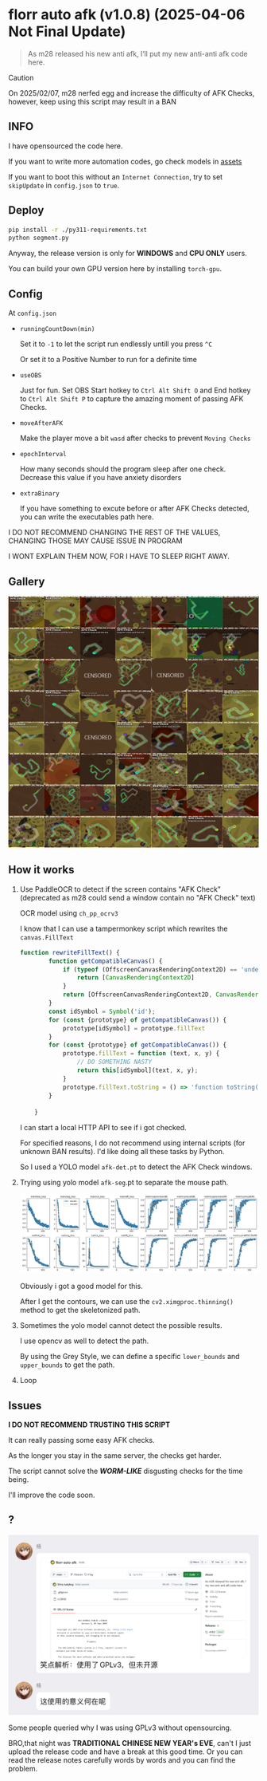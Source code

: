 # florr auto afk (v1.0.8) (2025-04-06 Not Final Update)

> As m28 released his new anti afk, I‘ll put my new anti-anti afk code here.

> [!CAUTION]
> On 2025/02/07, m28 nerfed egg and increase the difficulty of AFK Checks, however, keep using this script may result in a BAN

## INFO

I have opensourced the code here.

If you want to write more automation codes, go check models in [assets](https://github.com/Shiny-Ladybug/assets)

If you want to boot this without an `Internet Connection`, try to set `skipUpdate` in `config.json` to `true`.

## Deploy

```bash
pip install -r ./py311-requirements.txt
python segment.py
```

Anyway, the release version is only for **WINDOWS** and **CPU ONLY** users.

You can build your own GPU version here by installing `torch-gpu`.

## Config

At `config.json`

* `runningCountDown(min)`

  Set it to `-1` to let the script run endlessly untill you press `^C`

  Or set it to a Positive Number to run for a definite time
* `useOBS`

  Just for fun. Set OBS Start hotkey to `Ctrl Alt Shift O` and End hotkey to `Ctrl Alt Shift P` to capture the amazing moment of passing AFK Checks.
* `moveAfterAFK`

  Make the player move a bit `wasd` after checks to prevent `Moving Checks`
* `epochInterval`

  How many seconds should the program sleep after one check. Decrease this value if you have anxiety disorders
* `extraBinary`

  If you have something to excute before or after AFK Checks detected, you can write the executables path here.

I DO NOT RECOMMEND CHANGING THE REST OF THE VALUES, CHANGING THOSE MAY CAUSE ISSUE IN PROGRAM

I WONT EXPLAIN THEM NOW, FOR I HAVE TO SLEEP RIGHT AWAY.

## Gallery

![img](./imgs/gallery.png)

## How it works

1. Use PaddleOCR to detect if the screen contains "AFK Check" (deprecated as m28 could send a window contain no "AFK Check" text)

   OCR model using `ch_pp_ocrv3`

   I know that I can use a tampermonkey script which rewrites the `canvas.FillText`

   ```js
   function rewriteFillText() {
           function getCompatibleCanvas() {
               if (typeof (OffscreenCanvasRenderingContext2D) == 'undefined') {
                   return [CanvasRenderingContext2D]
               }
               return [OffscreenCanvasRenderingContext2D, CanvasRenderingContext2D];
           }
           const idSymbol = Symbol('id');
           for (const {prototype} of getCompatibleCanvas()) {
               prototype[idSymbol] = prototype.fillText
           }
           for (const {prototype} of getCompatibleCanvas()) {
               prototype.fillText = function (text, x, y) {
                   // DO SOMETHING NASTY
                   return this[idSymbol](text, x, y);
               }
               prototype.fillText.toString = () => 'function toString() { [native code] }';
           }

       }
   ```

   I can start a local HTTP API to see if i got checked.

   For specified reasons, I do not recommend using internal scripts (for unknown BAN results). I'd like doing all these tasks by Python.

   So I used a YOLO model `afk-det.pt` to detect the AFK Check windows.
2. Trying using yolo model `afk-seg`.pt to separate the mouse path.

   ![results.png](./imgs/results.png)

   Obviously i got a good model for this.

   After I get the contours, we can use the `cv2.ximgproc.thinning()` method to get the skeletonized path.
3. Sometimes the yolo model cannot detect the possible results.

   I use opencv as well to detect the path.

   By using the Grey Style, we can define a specific `lower_bounds` and `upper_bounds` to get the path.
4. Loop

## Issues

**I DO NOT RECOMMEND TRUSTING THIS SCRIPT**

It can really passing some easy AFK checks.

As the longer you stay in the same server, the checks get harder.

The script cannot solve the ***WORM-LIKE*** disgusting checks for the time being.

I'll improve the code soon.

## ?

<img src="./imgs/39ca67e4e7f587a7d8f7c3284c344d0e.png" width="600" />

Some people queried why I was using GPLv3 without opensourcing.

BRO,that night was **TRADITIONAL CHINESE NEW YEAR's EVE**, can't I just upload the release code and have a break at this good time. Or you can read the release notes carefully words by words and you can find the problem.
